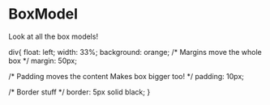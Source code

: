 # BoxModel
Look at all the box models!

div{
  float:        left;
  width:        33%;
  background:   orange;
  /* Margins move the whole box */
  margin:       50px;

  /* Padding moves the content
     Makes box bigger too! */
  padding:      10px;

  /* Border stuff */
  border:       5px solid black;
}
